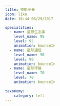 ```yaml
---
title: 技能专长
icon: like
date: 16:44 08/29/2017

specialities:
  - name: 星际生态学
    level_name: 95
    level: 95
    animation: bounceIn
  - name: 星际通信
    level_name: 90
    level: 90
    animation: bounceIn
  - name: 星际传输
    level_name: 70
    level: 70
    animation: bounceIn
    
taxonomy:
    category: left
---
```

